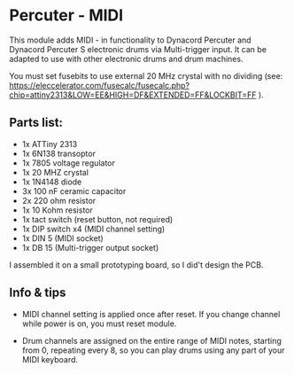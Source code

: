 # Percuter - MIDI
This module adds MIDI - in functionality to Dynacord Percuter and Dynacord Percuter S electronic drums via Multi-trigger input. It can be adapted to use with other electronic drums and drum machines.

You must set fusebits to use external 20 MHz crystal with no dividing (see: https://eleccelerator.com/fusecalc/fusecalc.php?chip=attiny2313&LOW=EE&HIGH=DF&EXTENDED=FF&LOCKBIT=FF ).

## Parts list:
- 1x ATTiny 2313
- 1x 6N138 transoptor
- 1x 7805 voltage regulator
- 1x 20 MHZ crystal
- 1x 1N4148 diode
- 3x 100 nF ceramic capacitor
- 2x 220 ohm resistor
- 1x 10 Kohm resistor
- 1x tact switch (reset button, not required)
- 1x DIP switch x4 (MIDI channel setting)
- 1x DIN 5 (MIDI socket)
- 1x DB 15 (Multi-trigger output socket)

I assembled it on a small prototyping board, so I did't design the PCB.

## Info & tips

- MIDI channel setting is applied once after reset. If you change channel while power is on, you must reset module.

- Drum channels are assigned on the entire range of MIDI notes, starting from 0, repeating every 8, so you can play drums using any part of your MIDI keyboard.
